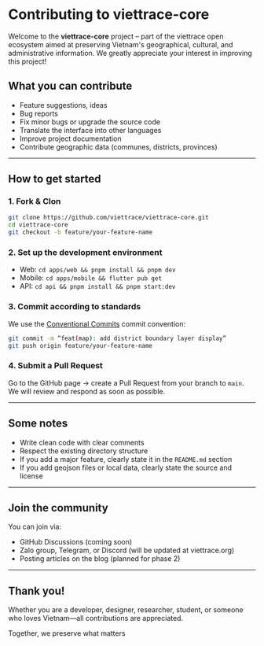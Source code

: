 # Contributing to viettrace-core

Welcome to the **viettrace-core** project – part of the viettrace open ecosystem aimed at preserving Vietnam's geographical, cultural, and administrative information. We greatly appreciate your interest in improving this project!

## What you can contribute

- Feature suggestions, ideas
- Bug reports
- Fix minor bugs or upgrade the source code
- Translate the interface into other languages
- Improve project documentation
- Contribute geographic data (communes, districts, provinces)

---

## How to get started

### 1. Fork & Clon

```bash
git clone https://github.com/viettrace/viettrace-core.git
cd viettrace-core
git checkout -b feature/your-feature-name
```

### 2. Set up the development environment

- Web: `cd apps/web && pnpm install && pnpm dev`
- Mobile: `cd apps/mobile && flutter pub get`
- API: `cd api && pnpm install && pnpm start:dev`

### 3. Commit according to standards

We use the [Conventional Commits](https://www.conventionalcommits.org/en/v1.0.0/) commit convention:

```bash
git commit -m “feat(map): add district boundary layer display”
git push origin feature/your-feature-name
```

### 4. Submit a Pull Request

Go to the GitHub page → create a Pull Request from your branch to `main`.
We will review and respond as soon as possible.

---

## Some notes

- Write clean code with clear comments
- Respect the existing directory structure
- If you add a major feature, clearly state it in the `README.md` section
- If you add geojson files or local data, clearly state the source and license

---

## Join the community

You can join via:

- GitHub Discussions (coming soon)
- Zalo group, Telegram, or Discord (will be updated at viettrace.org)
- Posting articles on the blog (planned for phase 2)

---

## Thank you!

Whether you are a developer, designer, researcher, student, or someone who loves Vietnam—all contributions are appreciated.

Together, we preserve what matters
